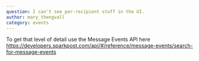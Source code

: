 ```yaml
---
question: I can't see per-recipient stuff in the UI.
author: mary_thengvall
category: events
---
```

To get that level of detail use the Message Events API here   https://developers.sparkpost.com/api/#/reference/message-events/search-for-message-events
